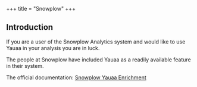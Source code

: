 +++
title = "Snowplow"
+++
## Introduction
If you are a user of the Snowplow Analytics system and would like to use Yauaa in your analysis you are in luck.

The people at Snowplow have included Yauaa as a readily available feature in their system.

The official documentation: [Snowplow Yauaa Enrichment](https://docs.snowplowanalytics.com/docs/enriching-your-data/available-enrichments/yauaa-enrichment/)
